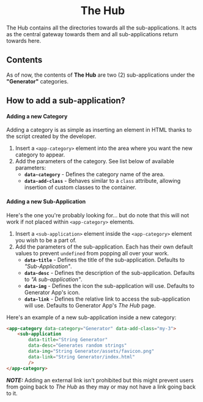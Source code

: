 <h1 align="center">The Hub</h1>

The Hub contains all the directories towards all the sub-applications. It acts as the central gateway
towards them and all sub-applications return towards here.

## Contents

As of now, the contents of **The Hub** are two (2) sub-applications under the **"Generator"** categories.

## How to add a sub-application?

#### Adding a new Category

Adding a category is as simple as inserting an element in HTML thanks to the script created by the developer.

1) Insert a `<app-category>` element into the area where you want the new category to appear.
2) Add the parameters of the category. See list below of available parameters:
	- **`data-category`** - Defines the category name of the area.
	- **`data-add-class`** - Behaves similar to a `class` attribute, allowing insertion of custom classes to the container.

#### Adding a new Sub-Application

Here's the one you're probably looking for... but do note that this will not work if not placed within `<app-category>` elements.

1) Insert a `<sub-application>` element inside the `<app-category>` element you wish to be a part of.
2) Add the parameters of the sub-application. Each has their own default values to prevent `undefined` from popping all over your work.
	- **`data-title`** - Defines the title of the sub-application. Defaults to *"Sub-Application"*.
	- **`data-desc`** - Defines the description of the sub-application. Defaults to *"A sub-application"*.
	- **`data-img`** - Defines the icon the sub-application will use. Defaults to Generator App's icon.
	- **`data-link`** - Defines the relative link to access the sub-application will use. Defaults to Generator App's *The Hub* page.

Here's an example of a new sub-application inside a new category:
```html
<app-category data-category="Generator" data-add-class="my-3">
	<sub-application
		data-title="String Generator"
		data-desc="Generates random strings"
		data-img="String Generator/assets/favicon.png"
		data-link="String Generator/index.html"
		/>
</app-category>
```

***NOTE:*** Adding an external link isn't prohibited but this might prevent users from going back to *The Hub* as they may or may not have a link going back to it.